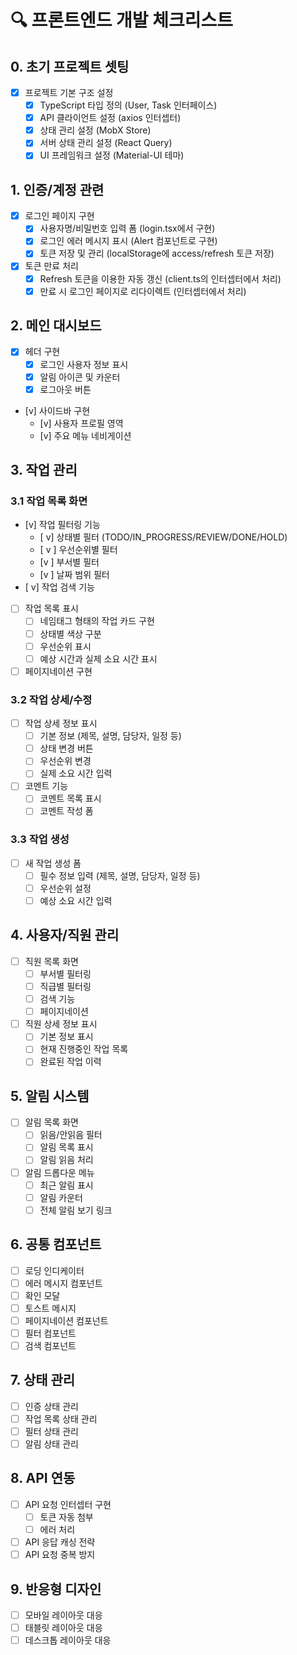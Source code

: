 # 🔍 프론트엔드 개발 체크리스트

## 0. 초기 프로젝트 셋팅

- [x] 프로젝트 기본 구조 설정
  - [x] TypeScript 타입 정의 (User, Task 인터페이스)
  - [x] API 클라이언트 설정 (axios 인터셉터)
  - [x] 상태 관리 설정 (MobX Store)
  - [x] 서버 상태 관리 설정 (React Query)
  - [x] UI 프레임워크 설정 (Material-UI 테마)

## 1. 인증/계정 관련

- [x] 로그인 페이지 구현
  - [x] 사용자명/비밀번호 입력 폼 (login.tsx에서 구현)
  - [x] 로그인 에러 메시지 표시 (Alert 컴포넌트로 구현)
  - [x] 토큰 저장 및 관리 (localStorage에 access/refresh 토큰 저장)
- [x] 토큰 만료 처리
  - [x] Refresh 토큰을 이용한 자동 갱신 (client.ts의 인터셉터에서 처리)
  - [x] 만료 시 로그인 페이지로 리다이렉트 (인터셉터에서 처리)

## 2. 메인 대시보드

- [x] 헤더 구현
  - [x] 로그인 사용자 정보 표시
  - [x] 알림 아이콘 및 카운터
  - [x] 로그아웃 버튼
- [v] 사이드바 구현
  - [v] 사용자 프로필 영역
  - [v] 주요 메뉴 네비게이션

## 3. 작업 관리

### 3.1 작업 목록 화면

- [v] 작업 필터링 기능
  - [ v] 상태별 필터 (TODO/IN_PROGRESS/REVIEW/DONE/HOLD)
  - [ v ] 우선순위별 필터
  - [v ] 부서별 필터
  - [v ] 날짜 범위 필터
- [ v] 작업 검색 기능
- [ ] 작업 목록 표시
  - [ ] 네임태그 형태의 작업 카드 구현
  - [ ] 상태별 색상 구분
  - [ ] 우선순위 표시
  - [ ] 예상 시간과 실제 소요 시간 표시
- [ ] 페이지네이션 구현

### 3.2 작업 상세/수정

- [ ] 작업 상세 정보 표시
  - [ ] 기본 정보 (제목, 설명, 담당자, 일정 등)
  - [ ] 상태 변경 버튼
  - [ ] 우선순위 변경
  - [ ] 실제 소요 시간 입력
- [ ] 코멘트 기능
  - [ ] 코멘트 목록 표시
  - [ ] 코멘트 작성 폼

### 3.3 작업 생성

- [ ] 새 작업 생성 폼
  - [ ] 필수 정보 입력 (제목, 설명, 담당자, 일정 등)
  - [ ] 우선순위 설정
  - [ ] 예상 소요 시간 입력

## 4. 사용자/직원 관리

- [ ] 직원 목록 화면
  - [ ] 부서별 필터링
  - [ ] 직급별 필터링
  - [ ] 검색 기능
  - [ ] 페이지네이션
- [ ] 직원 상세 정보 표시
  - [ ] 기본 정보 표시
  - [ ] 현재 진행중인 작업 목록
  - [ ] 완료된 작업 이력

## 5. 알림 시스템

- [ ] 알림 목록 화면
  - [ ] 읽음/안읽음 필터
  - [ ] 알림 목록 표시
  - [ ] 알림 읽음 처리
- [ ] 알림 드롭다운 메뉴
  - [ ] 최근 알림 표시
  - [ ] 알림 카운터
  - [ ] 전체 알림 보기 링크

## 6. 공통 컴포넌트

- [ ] 로딩 인디케이터
- [ ] 에러 메시지 컴포넌트
- [ ] 확인 모달
- [ ] 토스트 메시지
- [ ] 페이지네이션 컴포넌트
- [ ] 필터 컴포넌트
- [ ] 검색 컴포넌트

## 7. 상태 관리

- [ ] 인증 상태 관리
- [ ] 작업 목록 상태 관리
- [ ] 필터 상태 관리
- [ ] 알림 상태 관리

## 8. API 연동

- [ ] API 요청 인터셉터 구현
  - [ ] 토큰 자동 첨부
  - [ ] 에러 처리
- [ ] API 응답 캐싱 전략
- [ ] API 요청 중복 방지

## 9. 반응형 디자인

- [ ] 모바일 레이아웃 대응
- [ ] 태블릿 레이아웃 대응
- [ ] 데스크톱 레이아웃 대응
